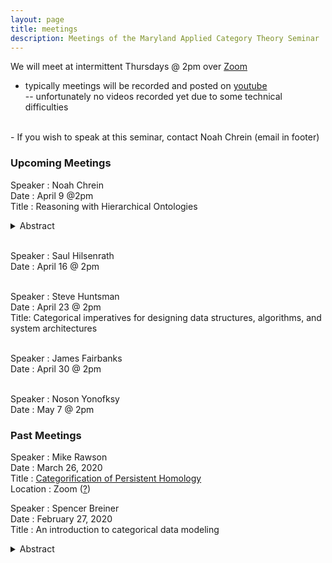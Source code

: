 ```yaml
---
layout: page
title: meetings
description: Meetings of the Maryland Applied Category Theory Seminar
---
```

We will meet at intermittent Thursdays @ 2pm over [Zoom](zoom.us)
- typically meetings will be recorded and posted on [youtube](https://www.youtube.com/channel/UCt912tGdm6vYlIMCqklxfoQ)  
-- unfortunately no videos recorded yet due to some technical difficulties  
<br/>
- If you wish to speak at this seminar, contact Noah Chrein (email in footer)

### Upcoming Meetings
Speaker : Noah Chrein  
Date : April 9 @2pm  
Title : Reasoning with Hierarchical Ontologies  
<details><summary>Abstract</summary>
<p>
I will give an intuitive introduction to representation and reasoning with hierarchical ontologies. Most of the talk will be done through a notes application, but I will also show a prototype graphical interface for creating ontologies.

</p>
</details>  
<br/>

Speaker : Saul Hilsenrath  
Date : April 16 @ 2pm  
<br/>

Speaker : Steve Huntsman  
Date : April 23 @ 2pm  
Title: Categorical imperatives for designing data structures, algorithms, and system architectures  
<br/>

Speaker : James Fairbanks  
Date : April 30 @ 2pm  
<br/>

Speaker : Noson Yonofksy  
Date : May 7 @ 2pm  

### Past Meetings
Speaker : Mike Rawson  
Date : March 26, 2020  
Title : [Categorification of Persistent Homology](../assets/docs/Mike_Rawson_March_26.pdf)  
Location : Zoom ([?](https://zoom.us))
<br/>

Speaker : Spencer Breiner  
Date : February 27, 2020  
Title : An introduction to categorical data modeling  
<details><summary>Abstract</summary>
<p>
This talk will give an informal and accessible introduction to the use of category theory for modeling logical (or ontological) information. Topics will include the relationship between categories and graphs, logical structures in a category and functorial semantics. If time allows, I will also say a bit about how these approaches generalize to other structures like monoidal categories and operads.
</p>
</details>
<br/>
